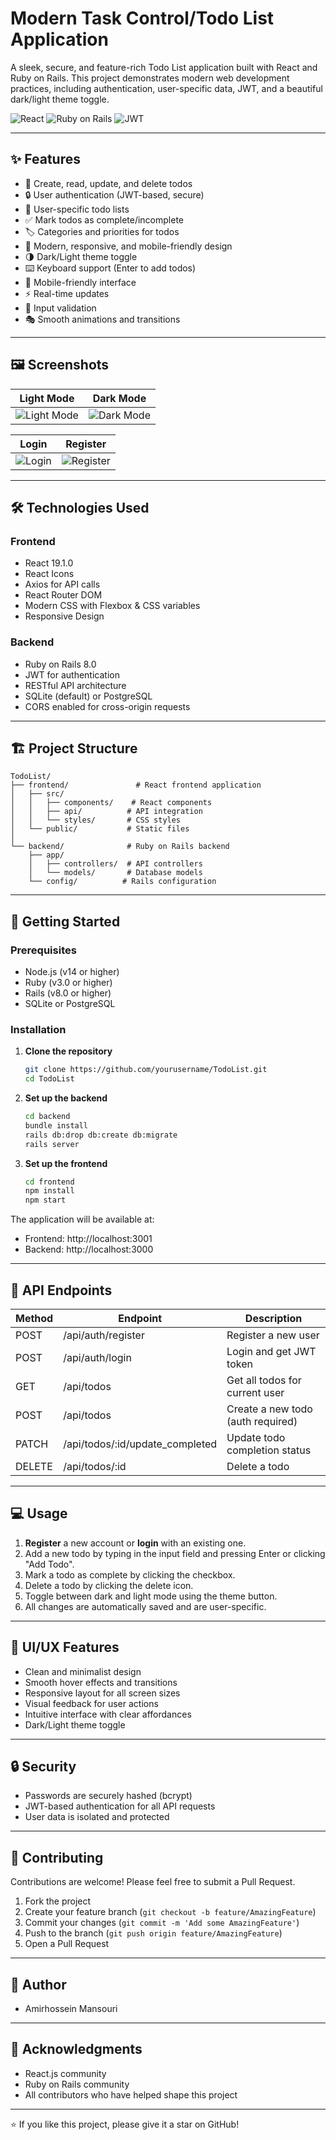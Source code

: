 # Modern Task Control/Todo List Application

A sleek, secure, and feature-rich Todo List application built with React and Ruby on Rails. This project demonstrates modern web development practices, including authentication, user-specific data, JWT, and a beautiful dark/light theme toggle.

![React](https://img.shields.io/badge/React-19.1.0-blue)
![Ruby on Rails](https://img.shields.io/badge/Ruby%20on%20Rails-8.0-red)
![JWT](https://img.shields.io/badge/JWT-Authentication-green)

---

## ✨ Features

- 📝 Create, read, update, and delete todos
- 🔒 User authentication (JWT-based, secure)
- 👤 User-specific todo lists
- ✅ Mark todos as complete/incomplete
- 🏷️ Categories and priorities for todos
- 🎨 Modern, responsive, and mobile-friendly design
- 🌗 Dark/Light theme toggle
- ⌨️ Keyboard support (Enter to add todos)
- 📱 Mobile-friendly interface
- ⚡ Real-time updates
- 🎯 Input validation
- 🎭 Smooth animations and transitions

---

## 🖼️ Screenshots

| Light Mode | Dark Mode |
|------------|-----------|
| ![Light Mode](screenshots/light-mode.png) | ![Dark Mode](screenshots/dark-mode.png) |


| Login | Register |
|------------|-----------|
| ![Login](screenshots/login.png) | ![Register](screenshots/register.png) |


---

## 🛠️ Technologies Used

### Frontend
- React 19.1.0
- React Icons
- Axios for API calls
- React Router DOM
- Modern CSS with Flexbox & CSS variables
- Responsive Design

### Backend
- Ruby on Rails 8.0
- JWT for authentication
- RESTful API architecture
- SQLite (default) or PostgreSQL
- CORS enabled for cross-origin requests

---

## 🏗️ Project Structure

```
TodoList/
├── frontend/               # React frontend application
│   ├── src/
│   │   ├── components/    # React components
│   │   ├── api/          # API integration
│   │   └── styles/       # CSS styles
│   └── public/           # Static files
│
└── backend/              # Ruby on Rails backend
    ├── app/
    │   ├── controllers/  # API controllers
    │   └── models/       # Database models
    └── config/          # Rails configuration
```

---

## 🚀 Getting Started

### Prerequisites
- Node.js (v14 or higher)
- Ruby (v3.0 or higher)
- Rails (v8.0 or higher)
- SQLite or PostgreSQL

### Installation

1. **Clone the repository**
   ```bash
   git clone https://github.com/yourusername/TodoList.git
   cd TodoList
   ```

2. **Set up the backend**
   ```bash
   cd backend
   bundle install
   rails db:drop db:create db:migrate
   rails server
   ```

3. **Set up the frontend**
   ```bash
   cd frontend
   npm install
   npm start
   ```

The application will be available at:
- Frontend: http://localhost:3001
- Backend: http://localhost:3000

---

## 🎯 API Endpoints

| Method | Endpoint | Description |
|--------|----------|-------------|
| POST   | /api/auth/register | Register a new user |
| POST   | /api/auth/login    | Login and get JWT token |
| GET    | /api/todos         | Get all todos for current user |
| POST   | /api/todos         | Create a new todo (auth required) |
| PATCH  | /api/todos/:id/update_completed | Update todo completion status |
| DELETE | /api/todos/:id     | Delete a todo |

---

## 💻 Usage

1. **Register** a new account or **login** with an existing one.
2. Add a new todo by typing in the input field and pressing Enter or clicking "Add Todo".
3. Mark a todo as complete by clicking the checkbox.
4. Delete a todo by clicking the delete icon.
5. Toggle between dark and light mode using the theme button.
6. All changes are automatically saved and are user-specific.

---

## 🎨 UI/UX Features

- Clean and minimalist design
- Smooth hover effects and transitions
- Responsive layout for all screen sizes
- Visual feedback for user actions
- Intuitive interface with clear affordances
- Dark/Light theme toggle

---

## 🔒 Security
- Passwords are securely hashed (bcrypt)
- JWT-based authentication for all API requests
- User data is isolated and protected

---

## 🤝 Contributing

Contributions are welcome! Please feel free to submit a Pull Request.

1. Fork the project
2. Create your feature branch (`git checkout -b feature/AmazingFeature`)
3. Commit your changes (`git commit -m 'Add some AmazingFeature'`)
4. Push to the branch (`git push origin feature/AmazingFeature`)
5. Open a Pull Request

---


## 👥 Author

- Amirhossein Mansouri

---

## 🙏 Acknowledgments

- React.js community
- Ruby on Rails community
- All contributors who have helped shape this project

---

⭐️ If you like this project, please give it a star on GitHub!
